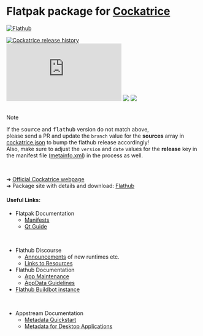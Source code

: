 # Flatpak package for [Cockatrice](https://cockatrice.github.io/)

[![Flathub](https://img.shields.io/flathub/downloads/io.github.Cockatrice.cockatrice)](https://flathub.org/api/v2/stats/io.github.Cockatrice.cockatrice)

[![Cockatrice release history](https://img.shields.io/github/release/cockatrice/cockatrice.svg?label=latest%20source%20package&colorB=4ac41d)](https://github.com/cockatrice/cockatrice/releases/latest)<br>
[![](https://img.shields.io/badge/dynamic/json.svg?label=latest%20flathub%20package&colorB=4ac41d&query=$.modules[:2].sources[:1].tag&uri=https%3A%2F%2Fraw.githubusercontent.com%2Fflathub%2Fio.github.Cockatrice.cockatrice%2Fmaster%2Fio.github.Cockatrice.cockatrice.json)](https://github.com/flathub/io.github.Cockatrice.cockatrice/blob/master/io.github.Cockatrice.cockatrice.json#L51) [![](https://img.shields.io/badge/dynamic/xml.svg?label=version%20in%20app%20manifest&url=https%3A%2F%2Fraw.githubusercontent.com%2Fflathub%2Fio.github.Cockatrice.cockatrice%2Fmaster%2Fio.github.Cockatrice.cockatrice.metainfo.xml&query=%2F%2Freleases%2Frelease%2F%40version&colorB=4ac41d)](https://github.com/flathub/io.github.Cockatrice.cockatrice/blob/master/io.github.Cockatrice.cockatrice.metainfo.xml#L8) [![](https://img.shields.io/badge/dynamic/xml.svg?label=release%20date%20in%20app%20manifest&url=https%3A%2F%2Fraw.githubusercontent.com%2Fflathub%2Fio.github.Cockatrice.cockatrice%2Fmaster%2Fio.github.Cockatrice.cockatrice.metainfo.xml&query=%2F%2Freleases%2Frelease%2F%40date&colorB=4ac41d)](https://github.com/flathub/io.github.Cockatrice.cockatrice/blob/master/io.github.Cockatrice.cockatrice.metainfo.xml#L8)<br>
<br>

> [!NOTE]
> If the <kbd>source</kbd> and <kbd>flathub</kbd> version do not match above,  
> please send a PR and update the `branch` value for the **sources** array in [cockatrice.json](https://github.com/flathub/io.github.Cockatrice.cockatrice/blob/master/io.github.Cockatrice.cockatrice.json#L51) to bump the flathub release accordingly!<br>
Also, make sure to adjust the `version` and `date` values for the **release** key in the manifest file ([metainfo.xml](https://github.com/flathub/io.github.Cockatrice.cockatrice/blob/master/io.github.Cockatrice.cockatrice.metainfo.xml#L8)) in the process as well.

<br>

  ➔ [Official Cockatrice webpage](https://cockatrice.github.io/)<br>
  ➔ Package site with details and download: [Flathub](https://flathub.org/apps/details/io.github.Cockatrice.cockatrice)


#### Useful Links:

 - Flatpak Documentation
   - [Manifests](https://docs.flatpak.org/en/latest/manifests.html)
   - [Qt Guide](https://docs.flatpak.org/en/latest/qt.html)
<br>

 - Flathub Discourse
   - [Announcements](https://discourse.flathub.org/c/announcements/6) of new runtimes etc.
   - [Links to Resources](https://discourse.flathub.org/t/links-to-resources/2101)
 - Flathub Documentation
   - [App Maintenance](https://docs.flathub.org/docs/for-app-authors/maintanance/)
   - [AppData Guidelines](https://docs.flathub.org/docs/for-app-authors/appdata-guidelines/)
 - [Flathub Buildbot instance](https://flathub.org/builds)
<br>

 - Appstream Documentation
   - [Metadata Quickstart](https://www.freedesktop.org/software/appstream/docs/chap-Quickstart.html) 
   - [Metadata for Desktop Applications](https://www.freedesktop.org/software/appstream/docs/sect-Metadata-Application.html)
